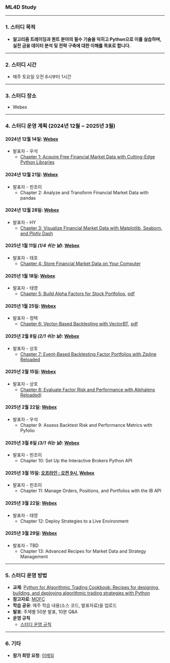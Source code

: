 ### ML4D Study

---

### **1. 스터디 목적**
- **알고리즘 트레이딩과 퀀트 분야의 필수 기술을 익히고 Python으로 이를 실습하며, 실전 금융 데이터 분석 및 전략 구축에 대한 이해를 목표로 합니다.**

---

### **2. 스터디 시간**
- 매주 토요일 오전 8시부터 1시간

---

### **3. 스터디 장소**
- Webex

---

### **4. 스터디 운영 계획 (2024년 12월 ~ 2025년 3월)**

#### **2024년 12월 14일**: [Webex](https://lgehq.webex.com/lgehq-en/j.php?MTID=m67909b7d882fffbb28a17bdd880050f7	)
- 발표자 - 우석
  - [Chapter 1: Acquire Free Financial Market Data with Cutting-Edge Python Libraries  ](https://github.com/restful3/ml4t/blob/main/source/01.%20Acquiring%20Free%20Financial%20Market%20Data%20with%20Cutting-Edge%20Python%20Libraries_wooseok.ipynb)

#### **2024년 12월 21일**: [Webex](https://lgehq.webex.com/lgehq/j.php?MTID=m74bc31f0b8067acc17d5107a4cfcea0f	)
- 발표자 - 핀조이  
  - Chapter 2: Analyze and Transform Financial Market Data with pandas  

#### **2024년 12월 28일**: [Webex](https://lgehq.webex.com/lgehq-en/j.php?MTID=mb5a74c3fb595bb2ab09920b817e1a2a5	)
- 발표자 - HY  
  - [Chapter 3: Visualize Financial Market Data with Matplotlib, Seaborn, and Plotly Dash ](https://github.com/xemotion/dl_study/tree/c48aa3a8bfe0ebabc4c1ff34d2de232c96b45f2b/Quant/pytho%20for%20algorithmic%20trading%20cookbook)

#### **2025년 1월 11일** *(1/4 쉬는 날)*: [Webex](https://lgehq.webex.com/lgehq-en/j.php?MTID=m16c5137784cdd76dee041575c96a4e48	)
- 발표자 - 태호  
  - [Chapter 4: Store Financial Market Data on Your Computer](https://github.com/restful3/ml4t/blob/main/source/04.%20Store%20Financial%20Market%20Data%20On%20Your%20Computer_teo.ipynb)

#### **2025년 1월 18일**: [Webex](https://lgehq.webex.com/lgehq-en/j.php?MTID=m0890a4d2dce5a5469ac4a4019efc3b51	)
- 발표자 - 태영  
  - [Chapter 5: Build Alpha Factors for Stock Portfolios](https://github.com/restful3/ml4t/blob/main/source/05.%20Build%20Alpha%20Factors%20for%20Stock%20Portfolios_song.ipynb), [pdf](https://github.com/restful3/ml4t/blob/main/source/05.%20Build%20Alpha%20Factors%20for%20Stock%20Portfolios_song.pdf)

#### **2025년 1월 25일**: [Webex](https://lgehq.webex.com/lgehq-en/j.php?MTID=m41a6759003026ae0d91e29aecc9675e9	)
- 발표자 - 정택  
  - [Chapter 6: Vector-Based Backtesting with VectorBT](https://github.com/restful3/ml4t/blob/main/source/06.%20Vector-Based%20Backtesting%20with%20VectorBT_jtkim.ipynb), [pdf](https://github.com/restful3/ml4t/blob/main/source/VectorBT%EB%A5%BC%20%ED%99%9C%EC%9A%A9%ED%95%9C%20%EB%B2%A1%ED%84%B0%20%EA%B8%B0%EB%B0%98%20%EB%B0%B1%ED%85%8C%EC%8A%A4%ED%8C%85.pdf)  

#### **2025년 2월 8일** *(2/1 쉬는 날)*: [Webex](https://lgehq.webex.com/lgehq/j.php?MTID=mebc02c032fcf0068181e7b554c709bb3	)
- 발표자 - 상호  
  - [Chapter 7: Event-Based Backtesting Factor Portfolios with Zipline Reloaded](https://github.com/restful3/ml4t/blob/main/source/07.%20Event-Based%20Backtesting%20Factor%20Portfolios%20with%20Zipline%20Reloaded_sangho.ipynb)

#### **2025년 2월 15일**: [Webex](https://lgehq.webex.com/lgehq-en/j.php?MTID=m379b03e5c415c37bfbd5417b18034e57	)
- 발표자 - 상호  
  - [Chapter 8: Evaluate Factor Risk and Performance with Alphalens Reloaded](https://github.com/restful3/ml4t/blob/77a219528609ec44fd5bca75b7be5d586d5f598a/source/08.%20Evaluate%20Factor%20Risk%20and%20Performance%20With%20AlphaLens_sangho.ipynb))

#### **2025년 2월 22일**: [Webex](https://lgehq.webex.com/lgehq-en/j.php?MTID=mc2a52bbfacadc192ba94409533823779	)
- 발표자 - 우석  
  - Chapter 9: Assess Backtest Risk and Performance Metrics with Pyfolio  

#### **2025년 3월 8일** *(3/1 쉬는 날)*: [Webex](https://lgehq.webex.com/lgehq-en/j.php?MTID=mff689e4a7817c0997b82f7ca4fbc5175)
- 발표자 - 핀조이  
  - Chapter 10: Set Up the Interactive Brokers Python API  

#### **2025년 3월 15일**: [오프라인 : 오전 9시](https://booking.naver.com/booking/10/bizes/372277), [Webex](https://lgehq.webex.com/lgehq-en/j.php?MTID=mfaf5dc7391304da94f27f16871dce1a3	)
- 발표자 - 핀조이  
  - Chapter 11: Manage Orders, Positions, and Portfolios with the IB API  

#### **2025년 3월 22일**: [Webex](https://lgehq.webex.com/lgehq-en/j.php?MTID=m93fd00e113e21dc12a75a6b4bb2d2208	)
- 발표자 - 태영  
  - Chapter 12: Deploy Strategies to a Live Environment  

#### **2025년 3월 29일**: [Webex](https://lgehq.webex.com/lgehq-en/j.php?MTID=m685a89d84e5c1129312cf3421b154059	)
- 발표자 - TBD  
  - Chapter 13: Advanced Recipes for Market Data and Strategy Management  

---

### **5. 스터디 운영 방법**
- **교재**: [Python for Algorithmic Trading Cookbook: Recipes for designing, building, and deploying algorithmic trading strategies with Python](https://www.amazon.com/Python-Algorithmic-Trading-Cookbook-algorithmic/dp/1835084702)  
- **참고자료**: [MOFC](https://mofc.unic.ac.cy/m6-presentations/)  
- **학습 공유**: 매주 학습 내용(소스 코드, 발표자료)을 업로드  
- **발표**: 주제별 50분 발표, 10분 Q&A
- **운영 규칙**
  - [스터디 운영 규칙](https://github.com/restful3/ds4th_study/blob/main/source/%EC%8A%A4%ED%84%B0%EB%94%94_%EC%9A%B4%EC%98%81_%EA%B7%9C%EC%B9%99_v01.pdf)

---

### **6. 기타**
- **참가 희망 요청**: [이메일](mailto:restful3@gmail.com)  
